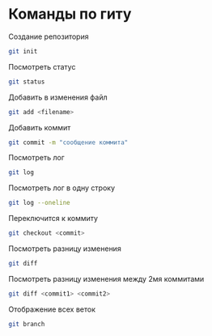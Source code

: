 # Команды по гиту

Создание репозитория
```sh
git init 
```

Посмотреть статус
```sh
git status
```

Добавить в изменения файл
```sh
git add <filename>
```

Добавить коммит 
```sh
git commit -m "сообщение коммита"
```

Посмотреть лог
```sh
git log 
```

Посмотреть лог в одну строку
```sh
git log --oneline
```

Переключится к коммиту
```sh
git checkout <commit>
```

Посмотреть разницу изменения
```sh
git diff
```

Посмотреть разницу изменения между 2мя коммитами
```sh
git diff <commit1> <commit2>
```

Отображение всех веток
```sh
git branch
```
